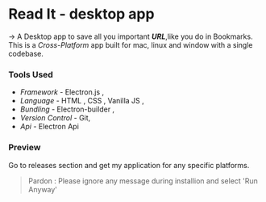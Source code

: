 # Read It - desktop app
-> A Desktop app to save all you important ***URL***,like you do in Bookmarks.
This is a _Cross-Platform_ app built for mac, linux and window with a single codebase.
### Tools Used
- _Framework_        - Electron.js , 
- _Language_         - HTML , CSS , Vanilla JS , 
- _Bundling_         - Electron-builder ,
- _Version Control_  - Git,   
- _Api_              - Electron Api
### Preview
Go to releases section and get my application for any specific platforms.
> Pardon : Please ignore any message during installion and select 'Run Anyway' 
